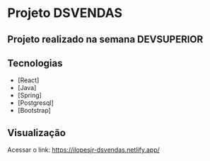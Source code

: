 # Projeto DSVENDAS
## Projeto realizado na semana DEVSUPERIOR
## Tecnologias

- [React]
- [Java]
- [Spring]
- [Postgresql]
- [Bootstrap] 

## Visualização
Acessar o link: https://ilopesjr-dsvendas.netlify.app/
